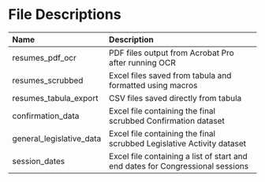# File Descriptions

| Name                              | Description                                                                                                     |
| :-------------------------------- | :-------------------------------------------------------------------------------------------------------------- |
| resumes_pdf_ocr                   | PDF files output from Acrobat Pro after running OCR                                                             |
| resumes_scrubbed                  | Excel files saved from tabula and formatted using macros                                                        |
| resumes_tabula_export             | CSV files saved directly from tabula                                                                            |
| confirmation_data                 | Excel file containing the final scrubbed Confirmation dataset                                                   |
| general_legislative_data          | Excel file containing the final scrubbed Legislative Activity dataset                                           |
| session_dates                     | Excel file containing a list of start and end dates for Congressional sessions                                  |

